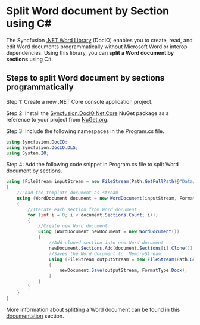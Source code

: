 # Split Word document by Section using C#

The Syncfusion [.NET Word Library](https://www.syncfusion.com/document-processing/word-framework/net/word-library) (DocIO) enables you to create, read, and edit Word documents programmatically without Microsoft Word or interop dependencies. Using this library, you can **split a Word document by sections** using C#.

## Steps to split Word document by sections programmatically

Step 1: Create a new .NET Core console application project.

Step 2: Install the [Syncfusion.DocIO.Net.Core](https://www.nuget.org/packages/Syncfusion.DocIO.Net.Core) NuGet package as a reference to your project from [NuGet.org](https://www.nuget.org/).

Step 3: Include the following namespaces in the Program.cs file.

```csharp
using Syncfusion.DocIO; 
using Syncfusion.DocIO.DLS;
using System.IO;
```

Step 4: Add the following code snippet in Program.cs file to split Word document by sections.

```csharp
using (FileStream inputStream = new FileStream(Path.GetFullPath(@"Data/Template.docx"), FileMode.Open, FileAccess.Read, FileShare.ReadWrite))
{
    //Load the template document as stream
    using (WordDocument document = new WordDocument(inputStream, FormatType.Docx))
    {
        //Iterate each section from Word document
        for (int i = 0; i < document.Sections.Count; i++)
        {
            //Create new Word document
            using (WordDocument newDocument = new WordDocument())
            {
                //Add cloned section into new Word document
                newDocument.Sections.Add(document.Sections[i].Clone());
                //Saves the Word document to  MemoryStream
                using (FileStream outputStream = new FileStream(Path.GetFullPath(@"Output/Section") + i + ".docx", FileMode.OpenOrCreate, FileAccess.ReadWrite))
                {
                    newDocument.Save(outputStream, FormatType.Docx);
                }
            }
        }
    }
}
```

More information about splitting a Word document can be found in this [documentation](https://help.syncfusion.com/document-processing/word/word-library/net/word-document/split-word-documents) section.